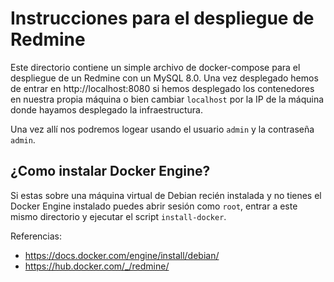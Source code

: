 # Instrucciones para el despliegue de Redmine

Este directorio contiene un simple archivo de docker-compose para el despliegue de un Redmine con un MySQL 8.0. Una vez desplegado hemos de entrar en http://localhost:8080 si hemos desplegado los contenedores en nuestra propia máquina o bien cambiar `localhost` por la IP de la máquina donde hayamos desplegado la infraestructura.

Una vez allí nos podremos logear usando el usuario `admin` y la contraseña `admin`.

## ¿Como instalar Docker Engine?

Si estas sobre una máquina virtual de Debian recién instalada y no tienes el
Docker Engine instalado puedes abrir sesión como `root`, entrar a este mismo
directorio y ejecutar el script `install-docker`.

Referencias:

- https://docs.docker.com/engine/install/debian/
- https://hub.docker.com/_/redmine/

